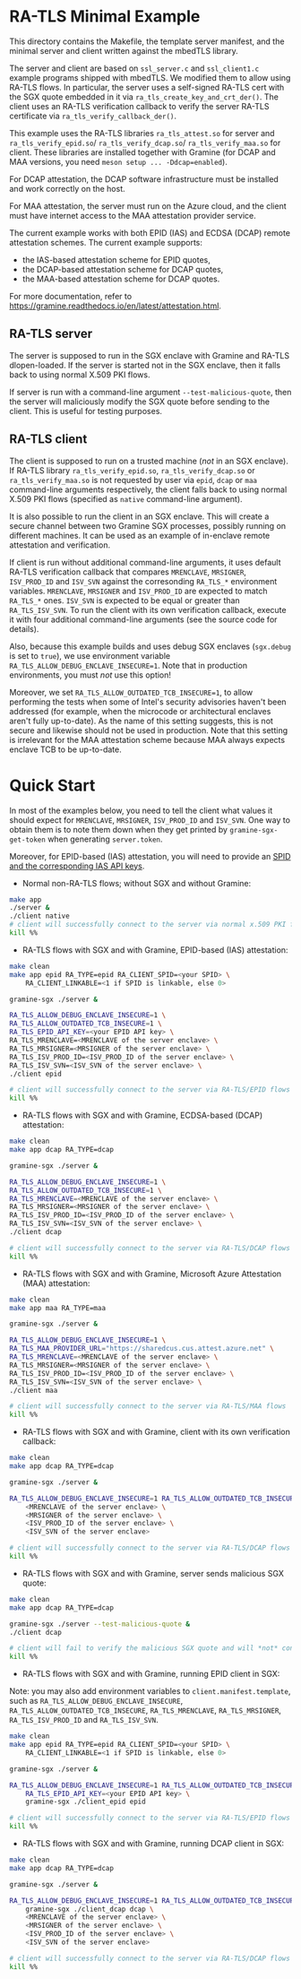 # RA-TLS Minimal Example

This directory contains the Makefile, the template server manifest, and the
minimal server and client written against the mbedTLS library.

The server and client are based on `ssl_server.c` and `ssl_client1.c` example
programs shipped with mbedTLS. We modified them to allow using RA-TLS flows. In
particular, the server uses a self-signed RA-TLS cert with the SGX quote
embedded in it via `ra_tls_create_key_and_crt_der()`. The client uses an RA-TLS
verification callback to verify the server RA-TLS certificate via
`ra_tls_verify_callback_der()`.

This example uses the RA-TLS libraries `ra_tls_attest.so` for server and
`ra_tls_verify_epid.so`/ `ra_tls_verify_dcap.so`/ `ra_tls_verify_maa.so` for
client. These libraries are installed together with Gramine (for DCAP and MAA versions,
you need `meson setup ... -Ddcap=enabled`).

For DCAP attestation, the DCAP software infrastructure must be installed and
work correctly on the host.

For MAA attestation, the server must run on the Azure cloud, and the client must
have internet access to the MAA attestation provider service.

The current example works with both EPID (IAS) and ECDSA (DCAP) remote
attestation schemes. The current example supports:
- the IAS-based attestation scheme for EPID quotes,
- the DCAP-based attestation scheme for DCAP quotes,
- the MAA-based attestation scheme for DCAP quotes.

For more documentation, refer to
https://gramine.readthedocs.io/en/latest/attestation.html.

## RA-TLS server

The server is supposed to run in the SGX enclave with Gramine and RA-TLS
dlopen-loaded. If the server is started not in the SGX enclave, then it falls
back to using normal X.509 PKI flows.

If server is run with a command-line argument ``--test-malicious-quote``, then
the server will maliciously modify the SGX quote before sending to the client.
This is useful for testing purposes.

## RA-TLS client

The client is supposed to run on a trusted machine (*not* in an SGX enclave). If
RA-TLS library `ra_tls_verify_epid.so`, `ra_tls_verify_dcap.so` or
`ra_tls_verify_maa.so` is not requested by user via `epid`, `dcap` or `maa`
command-line arguments respectively, the client falls back to using normal X.509
PKI flows (specified as `native` command-line argument).

It is also possible to run the client in an SGX enclave. This will create a
secure channel between two Gramine SGX processes, possibly running on different
machines. It can be used as an example of in-enclave remote attestation and
verification.

If client is run without additional command-line arguments, it uses default
RA-TLS verification callback that compares `MRENCLAVE`, `MRSIGNER`,
`ISV_PROD_ID` and `ISV_SVN` against the corresonding `RA_TLS_*` environment
variables. `MRENCLAVE`, `MRSIGNER` and `ISV_PROD_ID` are expected to match
`RA_TLS_*` ones. `ISV_SVN` is expected to be equal or greater than `RA_TLS_ISV_SVN`.
To run the client with its own verification callback, execute it with four
additional command-line arguments (see the source code for details).

Also, because this example builds and uses debug SGX enclaves (`sgx.debug` is
set to `true`), we use environment variable `RA_TLS_ALLOW_DEBUG_ENCLAVE_INSECURE=1`.
Note that in production environments, you must *not* use this option!

Moreover, we set `RA_TLS_ALLOW_OUTDATED_TCB_INSECURE=1`, to allow performing
the tests when some of Intel's security advisories haven't been addressed (for
example, when the microcode or architectural enclaves aren't fully up-to-date).
As the name of this setting suggests, this is not secure and likewise should not
be used in production. Note that this setting is irrelevant for the MAA
attestation scheme because MAA always expects enclave TCB to be up-to-date.

# Quick Start

In most of the examples below, you need to tell the client what values it should
expect for `MRENCLAVE`, `MRSIGNER`, `ISV_PROD_ID` and `ISV_SVN`. One way to
obtain them is to note them down when they get printed by `gramine-sgx-get-token`
when generating `server.token`.

Moreover, for EPID-based (IAS) attestation, you will need to provide
an [SPID and the corresponding IAS API keys][spid].

[spid]: https://gramine.readthedocs.io/en/latest/sgx-intro.html#term-spid

- Normal non-RA-TLS flows; without SGX and without Gramine:

```sh
make app
./server &
./client native
# client will successfully connect to the server via normal x.509 PKI flows
kill %%
```

- RA-TLS flows with SGX and with Gramine, EPID-based (IAS) attestation:

```sh
make clean
make app epid RA_TYPE=epid RA_CLIENT_SPID=<your SPID> \
    RA_CLIENT_LINKABLE=<1 if SPID is linkable, else 0>

gramine-sgx ./server &

RA_TLS_ALLOW_DEBUG_ENCLAVE_INSECURE=1 \
RA_TLS_ALLOW_OUTDATED_TCB_INSECURE=1 \
RA_TLS_EPID_API_KEY=<your EPID API key> \
RA_TLS_MRENCLAVE=<MRENCLAVE of the server enclave> \
RA_TLS_MRSIGNER=<MRSIGNER of the server enclave> \
RA_TLS_ISV_PROD_ID=<ISV_PROD_ID of the server enclave> \
RA_TLS_ISV_SVN=<ISV_SVN of the server enclave> \
./client epid

# client will successfully connect to the server via RA-TLS/EPID flows
kill %%
```

- RA-TLS flows with SGX and with Gramine, ECDSA-based (DCAP) attestation:

```sh
make clean
make app dcap RA_TYPE=dcap

gramine-sgx ./server &

RA_TLS_ALLOW_DEBUG_ENCLAVE_INSECURE=1 \
RA_TLS_ALLOW_OUTDATED_TCB_INSECURE=1 \
RA_TLS_MRENCLAVE=<MRENCLAVE of the server enclave> \
RA_TLS_MRSIGNER=<MRSIGNER of the server enclave> \
RA_TLS_ISV_PROD_ID=<ISV_PROD_ID of the server enclave> \
RA_TLS_ISV_SVN=<ISV_SVN of the server enclave> \
./client dcap

# client will successfully connect to the server via RA-TLS/DCAP flows
kill %%
```

- RA-TLS flows with SGX and with Gramine, Microsoft Azure Attestation (MAA)
  attestation:

```sh
make clean
make app maa RA_TYPE=maa

gramine-sgx ./server &

RA_TLS_ALLOW_DEBUG_ENCLAVE_INSECURE=1 \
RA_TLS_MAA_PROVIDER_URL="https://sharedcus.cus.attest.azure.net" \
RA_TLS_MRENCLAVE=<MRENCLAVE of the server enclave> \
RA_TLS_MRSIGNER=<MRSIGNER of the server enclave> \
RA_TLS_ISV_PROD_ID=<ISV_PROD_ID of the server enclave> \
RA_TLS_ISV_SVN=<ISV_SVN of the server enclave> \
./client maa

# client will successfully connect to the server via RA-TLS/MAA flows
kill %%
```

- RA-TLS flows with SGX and with Gramine, client with its own verification callback:

```sh
make clean
make app dcap RA_TYPE=dcap

gramine-sgx ./server &

RA_TLS_ALLOW_DEBUG_ENCLAVE_INSECURE=1 RA_TLS_ALLOW_OUTDATED_TCB_INSECURE=1 ./client dcap \
    <MRENCLAVE of the server enclave> \
    <MRSIGNER of the server enclave> \
    <ISV_PROD_ID of the server enclave> \
    <ISV_SVN of the server enclave>

# client will successfully connect to the server via RA-TLS/DCAP flows
kill %%
```

- RA-TLS flows with SGX and with Gramine, server sends malicious SGX quote:

```sh
make clean
make app dcap RA_TYPE=dcap

gramine-sgx ./server --test-malicious-quote &
./client dcap

# client will fail to verify the malicious SGX quote and will *not* connect to the server
kill %%
```

- RA-TLS flows with SGX and with Gramine, running EPID client in SGX:

Note: you may also add environment variables to `client.manifest.template`, such
as `RA_TLS_ALLOW_DEBUG_ENCLAVE_INSECURE`, `RA_TLS_ALLOW_OUTDATED_TCB_INSECURE`,
`RA_TLS_MRENCLAVE`, `RA_TLS_MRSIGNER`, `RA_TLS_ISV_PROD_ID` and
`RA_TLS_ISV_SVN`.

```sh
make clean
make app epid RA_TYPE=epid RA_CLIENT_SPID=<your SPID> \
    RA_CLIENT_LINKABLE=<1 if SPID is linkable, else 0>

gramine-sgx ./server &

RA_TLS_ALLOW_DEBUG_ENCLAVE_INSECURE=1 RA_TLS_ALLOW_OUTDATED_TCB_INSECURE=1 \
    RA_TLS_EPID_API_KEY=<your EPID API key> \
    gramine-sgx ./client_epid epid

# client will successfully connect to the server via RA-TLS/EPID flows
kill %%
```

- RA-TLS flows with SGX and with Gramine, running DCAP client in SGX:

```sh
make clean
make app dcap RA_TYPE=dcap

gramine-sgx ./server &

RA_TLS_ALLOW_DEBUG_ENCLAVE_INSECURE=1 RA_TLS_ALLOW_OUTDATED_TCB_INSECURE=1 \
    gramine-sgx ./client_dcap dcap \
    <MRENCLAVE of the server enclave> \
    <MRSIGNER of the server enclave> \
    <ISV_PROD_ID of the server enclave> \
    <ISV_SVN of the server enclave>

# client will successfully connect to the server via RA-TLS/DCAP flows
kill %%
```

